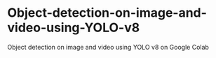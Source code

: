 # Object-detection-on-image-and-video-using-YOLO-v8
Object detection on image and video using YOLO v8 on Google Colab
